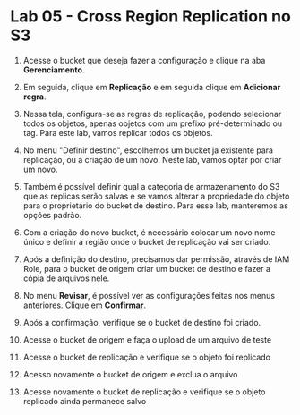 # Lab 05 - Cross Region Replication no S3


1. Acesse o bucket que deseja fazer a configuração e clique na aba **Gerenciamento**. 

2. Em seguida, clique em **Replicação** e em seguida clique em **Adicionar regra**. 

3. Nessa tela, configura-se as regras de replicação, podendo selecionar todos os objetos, apenas objetos com um prefixo pré-determinado ou tag. Para este lab, vamos replicar todos os objetos.

4. No menu "Definir destino", escolhemos um bucket ja existente para replicação, ou a criação de um novo. Neste lab, vamos optar por criar um novo.

5. Também é possível definir qual a categoria de armazenamento do S3 que as réplicas serão salvas e se vamos alterar a propriedade do objeto para o proprietário do bucket de destino. Para esse lab, manteremos as opções padrão.

6. Com a criação do novo bucket, é necessário colocar um novo nome único e definir a região onde o bucket de replicação vai ser criado.

7. Após a definição do destino, precisamos dar permissão, através de IAM Role, para o bucket de origem criar um bucket de destino e fazer a cópia de arquivos nele.

8. No menu **Revisar**, é possível ver as configurações feitas nos menus anteriores. Clique em **Confirmar**.

9. Após a confirmação, verifique se o bucket de destino foi criado.

10. Acesse o bucket de origem e faça o upload de um arquivo de teste

11. Acesse o bucket de replicação  e verifique se o objeto foi replicado

12. Acesso novamente o bucket de origem e exclua o arquivo

13. Acesse novamente o bucket de replicação e verifique se o objeto replicado ainda permanece salvo